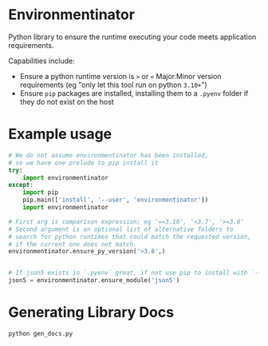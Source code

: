 
# Environmentinator

Python library to ensure the runtime executing your code meets application requirements.

Capabilities include:

 - Ensure a python runtime version is `>` or `<` Major.Minor version requirements (eg "only let this tool run on python `3.10+`")
 - Ensure `pip` packages are installed, installing them to a `.pyenv` folder if they do not exist on the host


# Example usage

```python
# We do not assume environmentinator has been installed,
# so we have one prelude to pip install it
try:
    import environmentinator
except:
    import pip
    pip.main(['install', '--user', 'environmentinator'])
    import environmentinator

# First arg is comparison expression; eg '==3.10', '<3.7', '>=3.8'
# Second argument is an optional list of alternative folders to
# search for python runtimes that could match the requested version,
# if the current one does not match.
environmentinator.ensure_py_version('>3.8',)


# If json5 exists in `.pyenv` great, if not use pip to install with `--target=.pyenv`
json5 = environmentinator.ensure_module('json5')


```


# Generating Library Docs

```bash
python gen_docs.py

```

